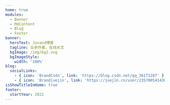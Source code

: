 ```yaml
---
home: true
modules:
  - Banner
  - MdContent
  - Blog
  - Footer
banner:
  heroText: Jovand博客
  tagline: 业余作者，在线水文
  bgImage: /img/bg2.svg
  bgImageStyle:
    width: '100%'
blog:
  socialLinks: 
    - { icon: 'BrandCsdn', link: 'https://blog.csdn.net/qq_36171287' }
    - { icon: 'Brandjuejin', link: 'https://juejin.cn/user/2357005414307127' }
isShowTitleInHome: true
footer:
  startYear: 2022
---
```

